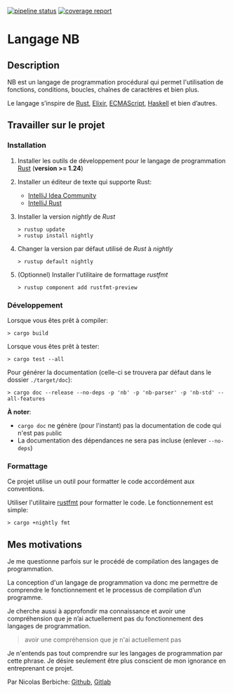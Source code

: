 [![pipeline status](https://gitlab.com/nb-programming-language/parser/badges/parser/build.svg)](https://gitlab.com/nb-programming-language/parser/)
[![coverage report](https://gitlab.com/nb-programming-language/parser/badges/parser/coverage.svg)](https://gitlab.com/nb-programming-language/parser/commits/parser)
# Langage NB

## Description
NB est un langage de programmation procédural qui permet l'utilisation de
fonctions, conditions, boucles, chaînes de caractères et bien plus.

Le langage s’inspire de [Rust](https://www.rust-lang.org/),
[Elixir](https://elixir-lang.org/),
[ECMAScript](https://www.ecma-international.org/publications/standards/Ecma-262.htm),
[Haskell](https://www.haskell.org/) et bien d’autres.

## Travailler sur le projet

### Installation
1. Installer les outils de développement pour le langage de programmation [Rust](https://rustup.rs)
(__version >= 1.24__)
2. Installer un éditeur de texte qui supporte Rust:
    - [IntelliJ Idea Community](https://www.jetbrains.com/idea/download/)
    - [IntelliJ Rust](https://intellij-rust.github.io/)
3. Installer la version _nightly_ de _Rust_
    ```shell
    > rustup update
    > rustup install nightly
    ```

4. Changer la version par défaut utilisé de _Rust_ à _nightly_
    ```shell
    > rustup default nightly
    ```
    
5. (Optionnel) Installer l'utilitaire de formattage _rustfmt_
    ```shell
    > rustup component add rustfmt-preview
    ```

### Développement
Lorsque vous êtes prêt à compiler:
```shell
> cargo build
```

Lorsque vous êtes prêt à tester:
```shell
> cargo test --all
```

Pour générer la documentation (celle-ci se trouvera par défaut dans le dossier
`./target/doc`):
```shell
> cargo doc --release --no-deps -p 'nb' -p 'nb-parser' -p 'nb-std' --all-features
```
__À noter__:
- `cargo doc` ne génère (pour l'instant) pas la documentation de code qui n'est
pas `pub`lic
- La documentation des dépendances ne sera pas incluse (enlever `--no-deps`)


<!--### FIXME-->
<!--### Configurer l'environnement de développement Windows-->
<!--### Configurer l'environnement de développement Linux-->
### Formattage
Ce projet utilise un outil pour formatter le code accordément aux conventions.

Utiliser l'utilitaire [rustfmt](https://github.com/rust-lang-nursery/rustfmt)
pour formatter le code.
Le fonctionnement est simple:
```shell
> cargo +nightly fmt
```

## Mes motivations
Je me questionne parfois sur le procédé de compilation des langages de
programmation.

La conception d'un langage de programmation va donc me permettre de comprendre
le fonctionnement et le processus de compilation d’un programme.

Je cherche aussi à approfondir ma connaissance et avoir une compréhension que je
n’ai actuellement pas du fonctionnement des langages de programmation.

> avoir une compréhension que je n'ai actuellement pas

Je n'entends pas tout comprendre sur les langages de programmation par cette
phrase. Je désire seulement être plus conscient de mon ignorance en entreprenant
ce projet.

Par Nicolas Berbiche:
[Github](https://github.com/berbiche), [Gitlab](https://gitlab.com/berbiche)

